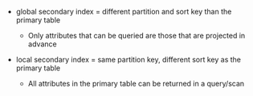 - global secondary index = different partition and sort key than the primary table
  - Only attributes that can be queried are those that are projected in advance

- local secondary index = same partition key, different sort key as the primary table
  - All attributes in the primary table can be returned in a query/scan
